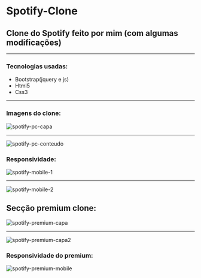 # Spotify-Clone
## Clone do Spotify feito por mim (com algumas modificações)
***
### Tecnologias usadas:
* Bootstrap(jquery e js)
*  Html5
*  Css3
***
###  Imagens do clone:
![spotify-pc-capa](https://user-images.githubusercontent.com/80430295/115095039-2253e900-9ef6-11eb-99fb-e313f31955b5.png)
***
![spotify-pc-conteudo](https://user-images.githubusercontent.com/80430295/115095105-5d561c80-9ef6-11eb-951b-60bbaf799388.png)
### Responsividade:
![spotify-mobile-1](https://user-images.githubusercontent.com/80430295/115095207-cb024880-9ef6-11eb-842d-9acc464acb73.png)
***
![spotify-mobile-2](https://user-images.githubusercontent.com/80430295/115095253-fbe27d80-9ef6-11eb-89dd-64f7d1a37f26.png)

## Secção premium clone:
![spotify-premium-capa](https://user-images.githubusercontent.com/80430295/115096371-2e8e7500-9efb-11eb-8615-8cb1d6835ea7.png)
***
![spotify-premium-capa2](https://user-images.githubusercontent.com/80430295/115096406-52ea5180-9efb-11eb-86d3-57642b71b593.png)

### Responsividade do premium:
![spotify-premium-mobile](https://user-images.githubusercontent.com/80430295/115096453-8fb64880-9efb-11eb-89c9-92b41f7ab455.png)
